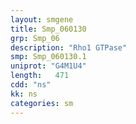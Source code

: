 ```yaml
---
layout: smgene
title: Smp_060130
grp: Smp_06
description: "Rho1 GTPase"
smp: Smp_060130.1
uniprot: "G4M1U4"
length:   471
cdd: "ns"
kk: ns
categories: sm
---
```

